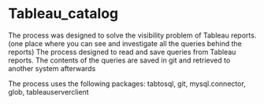 # Tableau_catalog
The process was designed to solve the visibility problem of Tableau reports.(one place where you can see and investigate all the queries behind the reports)
The process designed to read and save queries from Tableau reports. 
The contents of the queries are saved in git and retrieved to another system afterwards

The process uses the following packages:
tabtosql,
git,
mysql.connector,
glob,
tableauserverclient
